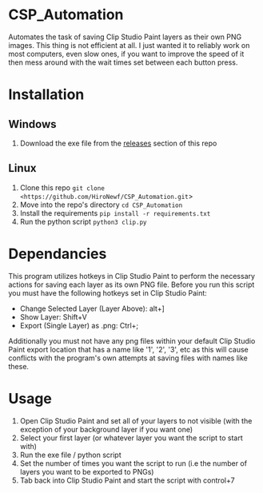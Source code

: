 # CSP_Automation
Automates the task of saving Clip Studio Paint layers as their own PNG images. This thing is not efficient at all. I just wanted it to reliably work on most computers, even slow ones, if you want to improve the speed of it then mess around with the wait times set between each button press. 

# Installation
## Windows
1. Download the exe file from the [releases](https://github.com/HiroNewf/CSP_Automation/releases) section of this repo
## Linux
1. Clone this repo `git clone <https://github.com/HiroNewf/CSP_Automation.git`>
2. Move into the repo's directory `cd CSP_Automation`
3. Install the requirements `pip install -r requirements.txt`
4. Run the python script `python3 clip.py`
# Dependancies
This program utilizes hotkeys in Clip Studio Paint to perform the necessary actions for saving each layer as its own PNG file. Before you run this script you must have the following hotkeys set in Clip Studio Paint:
- Change Selected Layer (Layer Above): alt+]
- Show Layer: Shift+V
- Export (Single Layer) as .png: Ctrl+;

Additionally you must not have any png files within your default Clip Studio Paint export location that has a name like '1', '2', '3', etc as this will cause conflicts with the program's own attempts at saving files with names like these.
# Usage
1. Open Clip Studio Paint and set all of your layers to not visible (with the exception of your background layer if you want one)
2. Select your first layer (or whatever layer you want the script to start with)
3. Run the exe file / python script
4. Set the number of times you want the script to run (i.e the number of layers you want to be exported to PNGs)
5. Tab back into Clip Studio Paint and start the script with control+7

